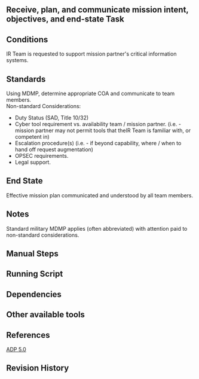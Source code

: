 ## Receive, plan, and communicate mission intent, objectives, and end-state Task  


## Conditions  
IR Team is requested to support mission partner's critical information systems.  


## Standards  
Using MDMP, determine appropriate COA and communicate to team members.  
Non-standard Considerations:  

* Duty Status (SAD, Title 10/32)  
* Cyber tool requirement vs. availability team / mission partner. (i.e. - mission partner may not permit tools that theIR Team is familiar with, or competent in)  
* Escalation procedure(s) (i.e. - if beyond capability, where / when to hand off request augmentation)  
* OPSEC requirements.  
* Legal support.  


## End State  
Effective mission plan communicated and understood by all team members.  


## Notes  
Standard military MDMP applies (often abbreviated) with attention paid to non-standard considerations.  


## Manual Steps  


## Running Script  


## Dependencies  


## Other available tools  


## References  
[ADP 5.0](https://armypubs.army.mil/epubs/DR_pubs/DR_a/ARN18126-ADP_5-0-000-WEB-3.pdf)  


## Revision History  
